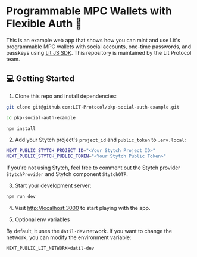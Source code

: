 # Programmable MPC Wallets with Flexible Auth 🔑

This is an example web app that shows how you can mint and use Lit's programmable MPC wallets with social accounts, one-time passwords, and passkeys using [Lit JS SDK](https://developer.litprotocol.com/v2/). This repository is maintained by the Lit Protocol team.

## 💻 Getting Started

1. Clone this repo and install dependencies:

```bash
git clone git@github.com:LIT-Protocol/pkp-social-auth-example.git

cd pkp-social-auth-example

npm install
```

2. Add your Stytch project's `project_id` and `public_token` to `.env.local`:

```bash
NEXT_PUBLIC_STYTCH_PROJECT_ID="<Your Stytch Project ID>"
NEXT_PUBLIC_STYTCH_PUBLIC_TOKEN="<Your Stytch Public Token>"
```

If you're not using Stytch, feel free to comment out the Stytch provider `StytchProvider` and Stytch component `StytchOTP`.

3. Start your development server:

```bash
npm run dev
```

4. Visit [http://localhost:3000](http://localhost:3000) to start playing with the app.

5. Optional env variables

By default, it uses the `datil-dev` network. If you want to change the network, you can modify the environment variable:

```
NEXT_PUBLIC_LIT_NETWORK=datil-dev
```
